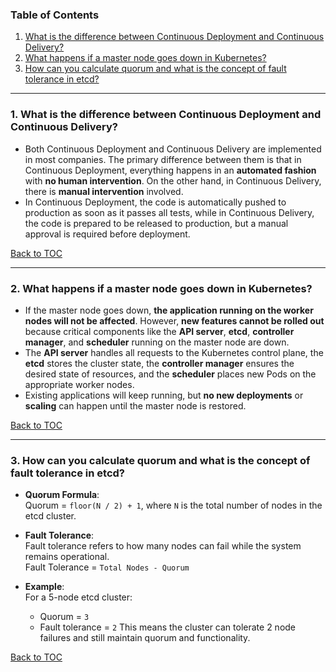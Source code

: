 
### **Table of Contents**

1. [What is the difference between Continuous Deployment and Continuous Delivery?](#1-what-is-the-difference-between-continuous-deployment-and-continuous-delivery)
2. [What happens if a master node goes down in Kubernetes?](#2-what-happens-if-a-master-node-goes-down-in-kubernetes)
3. [How can you calculate quorum and what is the concept of fault tolerance in etcd?](#3-how-can-you-calculate-quorum-and-what-is-the-concept-of-fault-tolerance-in-etcd)

---

### **1. What is the difference between Continuous Deployment and Continuous Delivery?**

- Both Continuous Deployment and Continuous Delivery are implemented in most companies. The primary difference between them is that in Continuous Deployment, everything happens in an **automated fashion** with **no human intervention**. On the other hand, in Continuous Delivery, there is **manual intervention** involved.
- In Continuous Deployment, the code is automatically pushed to production as soon as it passes all tests, while in Continuous Delivery, the code is prepared to be released to production, but a manual approval is required before deployment.

[Back to TOC](#table-of-contents)

---

### **2. What happens if a master node goes down in Kubernetes?**

- If the master node goes down, **the application running on the worker nodes will not be affected**. However, **new features cannot be rolled out** because critical components like the **API server**, **etcd**, **controller manager**, and **scheduler** running on the master node are down.
- The **API server** handles all requests to the Kubernetes control plane, the **etcd** stores the cluster state, the **controller manager** ensures the desired state of resources, and the **scheduler** places new Pods on the appropriate worker nodes.
- Existing applications will keep running, but **no new deployments** or **scaling** can happen until the master node is restored.

[Back to TOC](#table-of-contents)

---

### **3. How can you calculate quorum and what is the concept of fault tolerance in etcd?**

- **Quorum Formula**:  
  Quorum = `floor(N / 2) + 1`, where `N` is the total number of nodes in the etcd cluster.
  
- **Fault Tolerance**:  
  Fault tolerance refers to how many nodes can fail while the system remains operational.  
  Fault Tolerance = `Total Nodes - Quorum`
  
- **Example**:  
  For a 5-node etcd cluster:  
  - Quorum = `3`
  - Fault tolerance = `2`
  This means the cluster can tolerate 2 node failures and still maintain quorum and functionality.

[Back to TOC](#table-of-contents)

